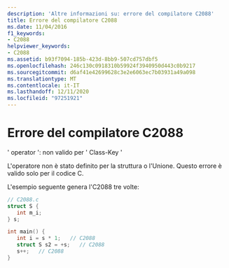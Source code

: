 ```yaml
---
description: 'Altre informazioni su: errore del compilatore C2088'
title: Errore del compilatore C2088
ms.date: 11/04/2016
f1_keywords:
- C2088
helpviewer_keywords:
- C2088
ms.assetid: b93f7094-185b-423d-8bb9-507cd757dbf5
ms.openlocfilehash: 246c130c0918310b59924f3940950d443c0b9217
ms.sourcegitcommit: d6af41e42699628c3e2e6063ec7b03931a49a098
ms.translationtype: MT
ms.contentlocale: it-IT
ms.lasthandoff: 12/11/2020
ms.locfileid: "97251921"
---
```

# <a name="compiler-error-c2088"></a>Errore del compilatore C2088

' operator ': non valido per ' Class-Key '

L'operatore non è stato definito per la struttura o l'Unione. Questo errore è valido solo per il codice C.

L'esempio seguente genera l'C2088 tre volte:

```c
// C2088.c
struct S {
   int m_i;
} s;

int main() {
   int i = s * 1;   // C2088
   struct S s2 = +s;   // C2088
   s++;   // C2088
}
```
